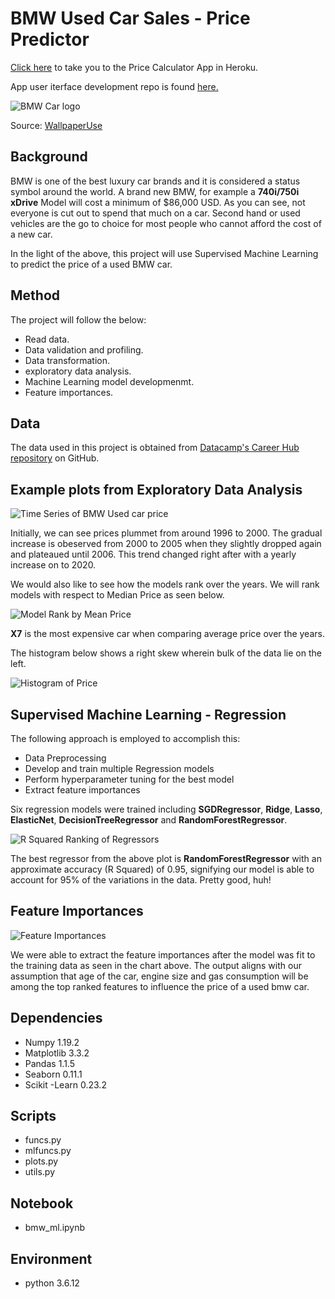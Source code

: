 # BMW Used Car Sales - Price Predictor

[Click here](https://bmw-car-price-predictor.herokuapp.com/) to take you to the Price Calculator App in Heroku.

App user iterface development repo is found [here.](https://github.com/LenSin3/bmw_car_sales_deployed)

![BMW Car logo](https://github.com/LenSin3/bmw_car_sales/blob/main/images/bmw_logo.jpg?raw=true)

Source: [WallpaperUse](https://www.google.com/imgres?imgurl=https%3A%2F%2Fwc.wallpaperuse.com%2Fwallp%2F72-728441_s.jpg&imgrefurl=https%3A%2F%2Fwww.wallpaperuse.com%2Fvien%2FbJxRhR%2F&tbnid=xPVRsC9TFm6teM&vet=12ahUKEwij2ff30ab0AhUH6J4KHebACHgQMyg4egQIARBU..i&docid=A4f5eNgUWKF7SM&w=621&h=380&itg=1&q=bmw%20logo&ved=2ahUKEwij2ff30ab0AhUH6J4KHebACHgQMyg4egQIARBU)


## Background

BMW is one of the best luxury car brands and it is considered a status symbol around the world. A brand new BMW, for example a **740i/750i xDrive** Model will cost a minimum of $86,000 USD. As you can see, not everyone is cut out to spend that much on a car. Second hand or used vehicles are the go to choice for most people who cannot afford the cost of a new car.

In the light of the above, this project will use Supervised Machine Learning to predict the price of a used BMW car. 

## Method

The project will follow the below:

- Read data.
- Data validation and profiling.
- Data transformation.
- exploratory data analysis.
- Machine Learning model developmenmt.
- Feature importances.

## Data

The data used in this project is obtained from [Datacamp's Career Hub repository](https://github.com/datacamp/careerhub-data) on GitHub.

## Example plots from Exploratory Data Analysis

![Time Series of BMW Used car price](https://github.com/LenSin3/bmw_car_sales/blob/main/images/tmseriesn.png?raw=true)

Initially, we can see prices plummet from around 1996 to 2000. The gradual increase is obeserved from 2000 to 2005 when they slightly dropped again and plateaued until 2006. This trend changed right after with a yearly increase on to 2020.

We would also like to see how the models rank over the years. We will rank models with respect to Median Price as seen below.

![Model Rank by Mean Price](https://github.com/LenSin3/bmw_car_sales/blob/main/images/price_model.png?raw=true)

**X7** is the most expensive car when comparing average price over the years.

The histogram below shows a right skew wherein bulk of the data lie on the left.

![Histogram of Price](https://github.com/LenSin3/bmw_car_sales/blob/main/images/price_distribution.png?raw=true)

## Supervised Machine Learning - Regression

The following approach is employed to accomplish this:

- Data Preprocessing
- Develop and train multiple Regression models
- Perform hyperparameter tuning for the best model
- Extract feature importances

Six regression models were trained including **SGDRegressor**, **Ridge**, **Lasso**, **ElasticNet**, **DecisionTreeRegressor** and **RandomForestRegressor**.

![R Squared Ranking of Regressors](https://github.com/LenSin3/bmw_car_sales/blob/main/images/Regressor_R_Squared.png?raw=true)

The best regressor from the above plot is **RandomForestRegressor** with an approximate accuracy (R Squared) of 0.95, signifying our model is able to account for 95% of the variations in the data. Pretty good, huh!

## Feature Importances

![Feature Importances](https://github.com/LenSin3/bmw_car_sales/blob/main/images/Feature_Coefficient.png?raw=true)

We were able to extract the feature importances after the model was fit to the training data as seen in the chart above. The output aligns with our assumption that age of the car, engine size and gas consumption will be among the top ranked features to influence the price of a used bmw car.

## Dependencies

- Numpy 1.19.2
- Matplotlib 3.3.2
- Pandas 1.1.5
- Seaborn 0.11.1
- Scikit -Learn 0.23.2

## Scripts

- funcs.py
- mlfuncs.py
- plots.py
- utils.py

## Notebook

- bmw_ml.ipynb

## Environment

- python 3.6.12